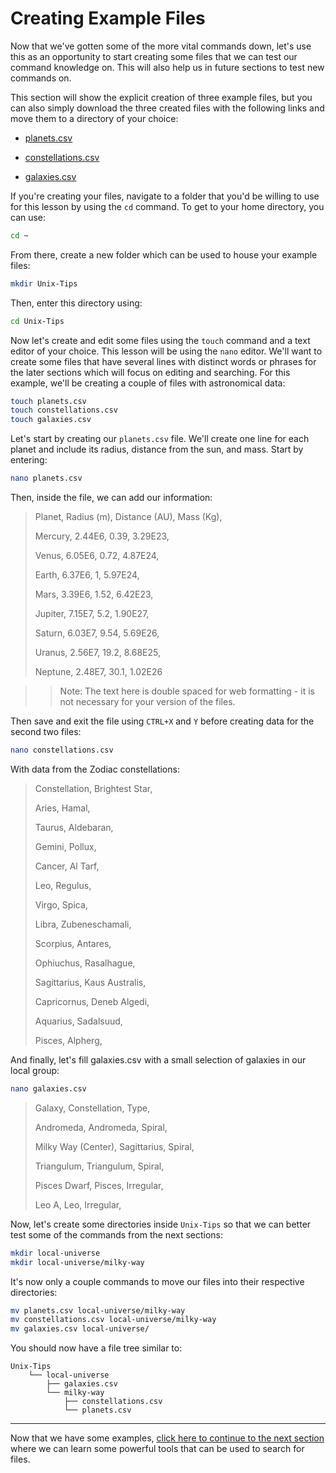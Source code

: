 # Creating Example Files
Now that we've gotten some of the more vital commands down, let's use this as an opportunity to start creating some files that we can test our command knowledge on. This will also help us in future sections to test new commands on. 

This section will show the explicit creation of three example files, but you can also simply download the three created files with the following links and move them to a directory of your choice:

* [planets.csv](examples/planets.csv)

* [constellations.csv](examples/constellations.csv)

* [galaxies.csv](examples/galaxies.csv)

If you're creating your files, navigate to a folder that you'd be willing to use for this lesson by using the `cd` command. To get to your home directory, you can use:
```bash
cd ~
```
From there, create a new folder which can be used to house your example files:
```bash
mkdir Unix-Tips
```
Then, enter this directory using:
```bash
cd Unix-Tips
```
Now let's create and edit some files using the `touch` command and a text editor of your choice. This lesson will be using the `nano` editor. We'll want to create some files that have several lines with distinct words or phrases for the later sections which will focus on editing and searching. For this example, we'll be creating a couple of files with astronomical data:
```bash
touch planets.csv
touch constellations.csv
touch galaxies.csv
```
Let's start by creating our `planets.csv` file. We'll create one line for each planet and include its radius, distance from the sun, and mass. Start by entering:
```bash
nano planets.csv
```
Then, inside the file, we can add our information:

>Planet, Radius (m), Distance (AU), Mass (Kg),
>
>Mercury, 2.44E6, 0.39, 3.29E23,
>
>Venus, 6.05E6, 0.72, 4.87E24,
>
>Earth, 6.37E6, 1, 5.97E24,
>
>Mars, 3.39E6, 1.52, 6.42E23,
>
>Jupiter, 7.15E7, 5.2, 1.90E27,
>
>Saturn, 6.03E7, 9.54, 5.69E26,
>
>Uranus, 2.56E7, 19.2, 8.68E25,
>
>Neptune, 2.48E7, 30.1, 1.02E26

>> Note: The text here is double spaced for web formatting - it is not necessary for your version of the files.

Then save and exit the file using `CTRL+X` and `Y` before creating data for the second two files:
```bash
nano constellations.csv
```
With data from the Zodiac constellations:

>Constellation, Brightest Star,
>
>Aries, Hamal,
>
>Taurus, Aldebaran,
>
>Gemini, Pollux,
>
>Cancer, Al Tarf,
>
>Leo, Regulus,
>
>Virgo, Spica,
>
>Libra, Zubeneschamali,
>
>Scorpius, Antares,
>
>Ophiuchus, Rasalhague,
>
>Sagittarius, Kaus Australis,
>
>Capricornus, Deneb Algedi,
>
>Aquarius, Sadalsuud,
>
>Pisces, Alpherg,

And finally, let's fill galaxies.csv with a small selection of galaxies in our local group:
```bash
nano galaxies.csv
```

>Galaxy, Constellation, Type,
>
>Andromeda, Andromeda, Spiral,
>
>Milky Way (Center), Sagittarius, Spiral,
>
>Triangulum, Triangulum, Spiral,
>
>Pisces Dwarf, Pisces, Irregular,
>
>Leo A, Leo, Irregular,

Now, let's create some directories inside `Unix-Tips` so that we can better test some of the commands from the next sections:
```bash
mkdir local-universe
mkdir local-universe/milky-way
```
It's now only a couple commands to move our files into their respective directories:
```bash
mv planets.csv local-universe/milky-way
mv constellations.csv local-universe/milky-way
mv galaxies.csv local-universe/
```
You should now have a file tree similar to:
```
Unix-Tips
    └── local-universe
        ├── galaxies.csv
        └── milky-way
            ├── constellations.csv
            └── planets.csv
```

---

Now that we have some examples, [click here to continue to the next section](06_searching_for_files.md) where we can learn some powerful tools that can be used to search for files.